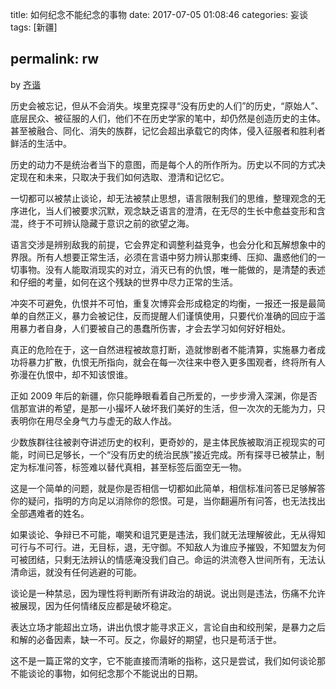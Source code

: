 title: 如何纪念不能纪念的事物
date: 2017-07-05 01:08:46
categories: 妄谈
tags: [新疆]

permalink: rw
---
by [齐谐](http://caute.net/about/)

历史会被忘记，但从不会消失。埃里克探寻“没有历史的人们”的历史，“原始人”、底层民众、被征服的人们，他们不在历史学家的笔中，却仍然是创造历史的主体。甚至被融合、同化、消失的族群，记忆会超出承载它的肉体，侵入征服者和胜利者鲜活的生活中。

历史的动力不是统治者当下的意图，而是每个人的所作所为。历史以不同的方式决定现在和未来，只取决于我们如何选取、澄清和记忆它。
<!--more -->

一切都可以被禁止谈论，却无法被禁止思想，语言限制我们的思维，整理观念的无序进化，当人们被要求沉默，观念缺乏语言的澄清，在无尽的生长中愈益变形和含混，终于不可辨认隐藏于意识之前的欲望之海。

语言交涉是辨别敌我的前提，它会界定和调整利益竞争，也会分化和瓦解想象中的界限。所有人想要正常生活，必须在言语中努力辨认那束缚、压抑、蛊惑他们的一切事物。没有人能取消现实的对立，消灭已有的仇恨，唯一能做的，是清楚的表述和仔细的考量，如何在这个残缺的世界中尽力正常的生活。

冲突不可避免，仇恨并不可怕，重复次博弈会形成稳定的均衡，一报还一报是最简单的自然正义，暴力会被记住，反而提醒人们谨慎使用，只要代价准确的回应于滥用暴力者自身，人们要被自己的愚蠢所伤害，才会去学习如何好好相处。

真正的危险在于，这一自然进程被故意打断，造就惨剧者不能清算，实施暴力者成功将暴力扩散，仇恨无所指向，就会在每一次往来中卷入更多围观者，终将所有人弥漫在仇恨中，却不知该恨谁。

正如 2009 年后的新疆，你只能睁眼看着自己所爱的，一步步滑入深渊，你是否信那宣讲的希望，是那一小撮坏人破坏我们美好的生活，但一次次的无能为力，只表明你在用尽全身气力与虚无的敌人作战。

少数族群往往被剥夺讲述历史的权利，更奇妙的，是主体民族被取消正视现实的可能，时间已足够长，一个“没有历史的统治民族”接近完成。所有探寻已被禁止，制定为标准问答，标签难以替代真相，甚至标签后面空无一物。

这是一个简单的问题，就是你是否相信一切都如此简单，相信标准问答已足够解答你的疑问，指明的方向足以消除你的怨恨。可是，当你翻遍所有问答，也无法找出全部遇难者的姓名。

如果谈论、争辩已不可能，嘲笑和诅咒更是违法，我们就无法理解彼此，无从得知可行与不可行。进，无目标，退，无守御。不知敌人为谁应予摧毁，不知盟友为何可被团结，只剩无法辨认的情感淹没我们自己。命运的洪流卷入世间所有，无法认清命运，就没有任何逃避的可能。

谈论是一种禁忌，因为理性将判断所有讲政治的胡说。说出则是违法，伤痛不允许被展现，因为任何情绪反应都是破坏稳定。

表达立场才能超出立场，讲出仇恨才能寻求正义，言论自由和绞刑架，是暴力之后和解的必备因素，缺一不可。反之，你最好的期望，也只是苟活于世。

这不是一篇正常的文字，它不能直接而清晰的指称，这只是尝试，我们如何谈论那不能谈论的事物，如何纪念那个不能说出的日期。